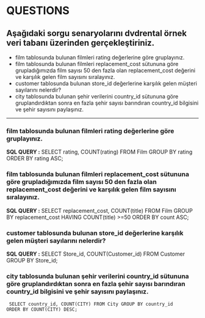 # QUESTIONS

## Aşağıdaki sorgu senaryolarını dvdrental örnek veri tabanı üzerinden gerçekleştiriniz.

- film tablosunda bulunan filmleri rating değerlerine göre gruplayınız.
- film tablosunda bulunan filmleri replacement_cost sütununa göre grupladığımızda film sayısı 50 den fazla olan replacement_cost değerini ve karşılık gelen film sayısını sıralayınız.
- customer tablosunda bulunan store_id değerlerine karşılık gelen müşteri sayılarını nelerdir? 
- city tablosunda bulunan şehir verilerini country_id sütununa göre gruplandırdıktan sonra en fazla şehir sayısı barındıran country_id bilgisini ve şehir sayısını paylaşınız.

---

### film tablosunda bulunan filmleri rating değerlerine göre gruplayınız.

__SQL QUERY :__ SELECT rating, COUNT(rating) FROM Film GROUP BY rating ORDER BY rating ASC;



### film tablosunda bulunan filmleri replacement_cost sütununa göre grupladığımızda film sayısı 50 den fazla olan replacement_cost değerini ve karşılık gelen film sayısını sıralayınız.

__SQL QUERY :__ SELECT replacement_cost, COUNT(title) FROM Film GROUP BY replacement_cost HAVING COUNT(title) >=50 ORDER BY count ASC;



### customer tablosunda bulunan store_id değerlerine karşılık gelen müşteri sayılarını nelerdir?

__SQL QUERY :__ SELECT Store_id, COUNT(Customer_id) FROM Customer GROUP BY Store_id;



### city tablosunda bulunan şehir verilerini country_id sütununa göre gruplandırdıktan sonra en fazla şehir sayısı barındıran country_id bilgisini ve şehir sayısını paylaşınız.

<code> SELECT country_id, COUNT(CITY) FROM City GROUP BY country_id ORDER BY COUNT(CITY) DESC; </code>




